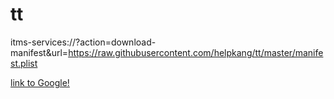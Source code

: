 # tt

itms-services://?action=download-manifest&url=https://raw.githubusercontent.com/helpkang/tt/master/manifest.plist

[link to Google!](itms-services://?action=download-manifest&url=https://raw.githubusercontent.com/helpkang/tt/master/manifest.plist)
